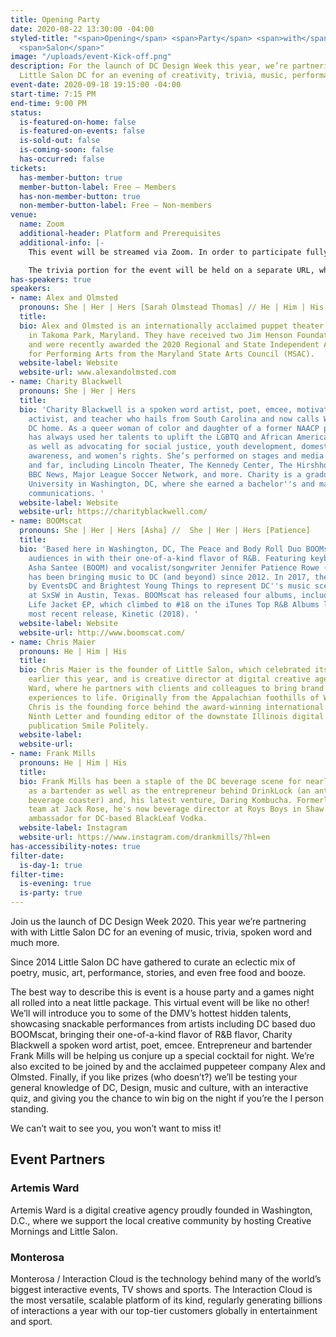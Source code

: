 ```yaml
---
title: Opening Party
date: 2020-08-22 13:30:00 -04:00
styled-title: "<span>Opening</span> <span>Party</span> <span>with</span> <span>Little</span>
  <span>Salon</span>"
image: "/uploads/event-Kick-off.png"
description: For the launch of DC Design Week this year, we’re partnering with with
  Little Salon DC for an evening of creativity, trivia, music, performances and more.
event-date: 2020-09-18 19:15:00 -04:00
start-time: 7:15 PM
end-time: 9:00 PM
status:
  is-featured-on-home: false
  is-featured-on-events: false
  is-sold-out: false
  is-coming-soon: false
  has-occurred: false
tickets:
  has-member-button: true
  member-button-label: Free — Members
  has-non-member-button: true
  non-member-button-label: Free — Non-members
venue:
  name: Zoom
  additional-header: Platform and Prerequisites
  additional-info: |-
    This event will be streamed via Zoom. In order to participate fully, attendees should plan to join on the Zoom app via their computer, tablet, or mobile device with enough bandwidth to support viewing video. In order to ensure only those who have registered for the event are able to attend — and to create space for intimate conversations — only those whose display name fully matches the name on our registration list will be admitted from the waiting room. You can find more about joining our virtual events, including how to connect, directions to troubleshoot, and information about our refund policy in our FAQ.

    The trivia portion for the event will be held on a separate URL, which will be shared during the event and can be accessed via computer or mobile/2nd screen. To participate fully, attendees should plan to have access to a second device for the trivia game.
has-speakers: true
speakers:
- name: Alex and Olmsted
  pronouns: She | Her | Hers [Sarah Olmstead Thomas] // He | Him | His [Alex Vernon]
  title: 
  bio: Alex and Olmsted is an internationally acclaimed puppet theater company based
    in Takoma Park, Maryland. They have received two Jim Henson Foundation Grants
    and were recently awarded the 2020 Regional and State Independent Artist Award
    for Performing Arts from the Maryland State Arts Council (MSAC).
  website-label: Website
  website-url: www.alexandolmsted.com
- name: Charity Blackwell
  pronouns: She | Her | Hers
  title: 
  bio: 'Charity Blackwell is a spoken word artist, poet, emcee, motivational speaker,
    activist, and teacher who hails from South Carolina and now calls Washington,
    DC home. As a queer woman of color and daughter of a former NAACP president, Charity
    has always used her talents to uplift the LGBTQ and African American communities,
    as well as advocating for social justice, youth development, domestic violence
    awareness, and women’s rights. She’s performed on stages and media outlets near
    and far, including Lincoln Theater, The Kennedy Center, The Hirshhorn Museum,
    BBC News, Major League Soccer Network, and more. Charity is a graduate of Trinity
    University in Washington, DC, where she earned a bachelor''s and master''s in
    communications. '
  website-label: Website
  website-url: https://charityblackwell.com/
- name: BOOMscat
  pronouns: She | Her | Hers [Asha] //  She | Her | Hers [Patience]
  title: 
  bio: 'Based here in Washington, DC, The Peace and Body Roll Duo BOOMscat invites
    audiences in with their one-of-a-kind flavor of R&B. Featuring keyboardist/drummer/producer
    Asha Santee (BOOM) and vocalist/songwriter Jennifer Patience Rowe (scat), BOOMscat
    has been bringing music to DC (and beyond) since 2012. In 2017, they were selected
    by EventsDC and Brightest Young Things to represent DC''s music scene with a performance
    at SxSW in Austin, Texas. BOOMscat has released four albums, including the No
    Life Jacket EP, which climbed to #18 on the iTunes Top R&B Albums list, and their
    most recent release, Kinetic (2018). '
  website-label: Website
  website-url: http://www.boomscat.com/
- name: Chris Maier
  pronouns: He | Him | His
  title: 
  bio: Chris Maier is the founder of Little Salon, which celebrated its sixth birthday
    earlier this year, and is creative director at digital creative agency Artemis
    Ward, where he partners with clients and colleagues to bring brand stories and
    experiences to life. Originally from the Appalachian foothills of Western Pennsylvania,
    Chris is the founding force behind the award-winning international literary magazine
    Ninth Letter and founding editor of the downstate Illinois digital daily news
    publication Smile Politely.
  website-label: 
  website-url: 
- name: Frank Mills
  pronouns: He | Him | His
  title: 
  bio: Frank Mills has been a staple of the DC beverage scene for nearly a decade,
    as a bartender as well as the entrepreneur behind DrinkLock (an anti-tampering
    beverage coaster) and, his latest venture, Daring Kombucha. Formerly part of the
    team at Jack Rose, he's now beverage director at Roys Boys in Shaw and a brand
    ambassador for DC-based BlackLeaf Vodka.
  website-label: Instagram
  website-url: https://www.instagram.com/drankmills/?hl=en
has-accessibility-notes: true
filter-date:
  is-day-1: true
filter-time:
  is-evening: true
  is-party: true
---
```


Join us the launch of DC Design Week 2020. This year we’re partnering with with Little Salon DC for an evening of music, trivia, spoken word and much more.

Since 2014 Little Salon DC have gathered to curate an eclectic mix of poetry, music, art, performance, stories, and even free food and booze.

The best way to describe this is event is a house party and a games night all rolled into a neat little package. This virtual event will be like no other! We’ll will introduce you to some of the DMV’s hottest hidden talents, showcasing snackable performances  from artists including DC based duo BOOMscat, bringing their one-of-a-kind flavor of R&B flavor, Charity Blackwell a spoken word artist, poet, emcee. Entrepreneur and bartender Frank Mills will be helping us conjure up a special cocktail for night. We’re also excited to be joined by and the acclaimed puppeteer company Alex and Olmsted.  Finally, if you like prizes (who doesn’t?) we’ll be testing your general knowledge of DC, Design, music and culture, with an interactive quiz, and giving you the chance to win big on the night if you’re the l person standing.

We can’t wait to see you, you won’t want to miss it!

## Event Partners
### Artemis Ward
Artemis Ward is a digital creative agency proudly founded in Washington, D.C., where we support the local creative community by hosting Creative Mornings and Little Salon.

### Monterosa
Monterosa / Interaction Cloud is the technology behind many of the world’s biggest interactive events, TV shows and sports. The Interaction Cloud is the most versatile, scalable platform of its kind,  regularly generating billions of interactions a year with our top-tier customers globally in entertainment and sport.